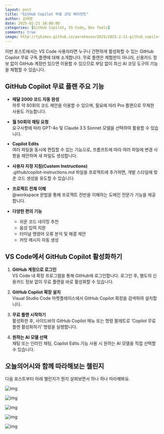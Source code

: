```yaml
---
layout: post
title: "GitHub Copilot 무료 코딩 에이전트"
author: 김태영
date: 2025-02-21 10:00:00
categories: [GitHub Copilot, VS Code, Dev Tools]
comments: true
image: http://tykimos.github.io/warehouse/2025/2025-2-21-github_copilot_for_vscode_title.png
---
```


이번 포스트에서는 VS Code 사용자라면 누구나 간편하게 활성화할 수 있는 GitHub Copilot 무료 구독 플랜에 대해 소개합니다. 무료 플랜은 체험판이 아니라, 신용카드 정보 없이 GitHub 계정만 있으면 이용할 수 있으므로 부담 없이 최신 AI 코딩 도구의 기능을 체험할 수 있습니다.

## GitHub Copilot 무료 플랜 주요 기능

- **매달 2000 코드 자동 완성**  
  하루 약 80회의 코드 제안을 이용할 수 있으며, 필요에 따라 Pro 플랜으로 무제한 사용도 가능합니다.
  
- **월 50회의 채팅 요청**  
  요구사항에 따라 GPT-4o 및 Claude 3.5 Sonnet 모델을 선택하여 활용할 수 있습니다.
  
- **Copilot Edits**  
  여러 파일을 동시에 편집할 수 있는 기능으로, 프롬프트에 따라 여러 파일에 변경 사항을 제안하며 새 파일도 생성합니다.
  
- **사용자 지정 지침(Custom Instructions)**  
  .github/copilot-instructions.md 파일을 프로젝트에 추가하면, 개발 스타일에 맞춘 코드 생성을 유도할 수 있습니다.
  
- **프로젝트 전체 이해**  
  @workspace 문법을 통해 프로젝트 전반을 이해하는 도메인 전문가 기능을 제공합니다.
  
- **다양한 편의 기능**  
  - 쉬운 코드 네이밍 추천  
  - 음성 입력 지원  
  - 터미널 명령어 오류 분석 및 해결 제안  
  - 커밋 메시지 자동 생성

## VS Code에서 GitHub Copilot 활성화하기

1. **GitHub 계정으로 로그인**  
   VS Code 내 확장 프로그램을 통해 GitHub에 로그인합니다. 로그인 후, 별도의 신용카드 정보 없이 무료 플랜을 바로 활성화할 수 있습니다.

2. **GitHub Copilot 확장 설치**  
   Visual Studio Code 마켓플레이스에서 GitHub Copilot 확장을 검색하여 설치합니다.

3. **무료 플랜 시작하기**  
   활성화한 후, 사이드바의 GitHub Copilot 메뉴 또는 명령 팔레트로 ‘Copilot 무료 플랜 활성화하기’ 명령을 실행합니다.
   
4. **원하는 AI 모델 선택**  
   채팅 또는 인라인 채팅, Copilot Edits 기능 사용 시 원하는 AI 모델을 직접 선택할 수 있습니다.

## 오늘의어시와 함께 따라해보는 챌린지

다음 포스트부터 아래 챌린지가 뭔지 살펴보면서 하나 하나 따라해봐요.

![img](http://tykimos.github.io/warehouse/2025/2025-2-21-github_copilot_for_vscode_1.png)

![img](http://tykimos.github.io/warehouse/2025/2025-2-21-github_copilot_for_vscode_2.png)

![img](http://tykimos.github.io/warehouse/2025/2025-2-21-github_copilot_for_vscode_3.png)

![img](http://tykimos.github.io/warehouse/2025/2025-2-21-github_copilot_for_vscode_4.png)

![img](http://tykimos.github.io/warehouse/2025/2025-2-21-github_copilot_for_vscode_5.png)
